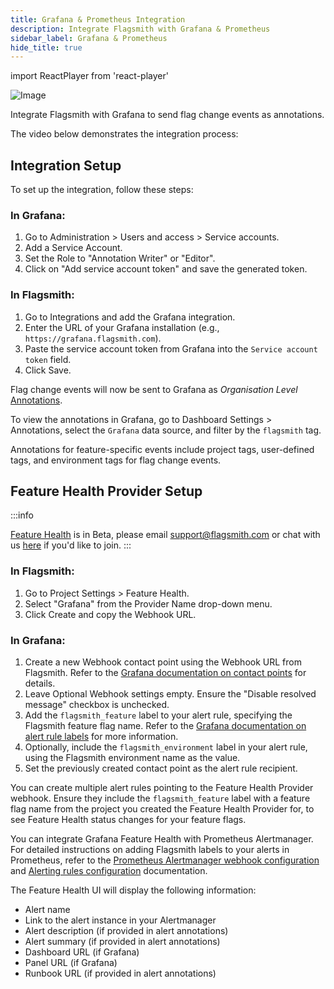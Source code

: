 ```yaml
---
title: Grafana & Prometheus Integration
description: Integrate Flagsmith with Grafana & Prometheus
sidebar_label: Grafana & Prometheus
hide_title: true
---
```


import ReactPlayer from 'react-player'

![Image](/img/integrations/grafana/grafana-logo.svg)

Integrate Flagsmith with Grafana to send flag change events as annotations.

The video below demonstrates the integration process:

<ReactPlayer
    controls
    width="100%"
    height="460px"
    url='https://flagsmith.wistia.com/medias/z9vkon54qh' />

## Integration Setup

To set up the integration, follow these steps:

### In Grafana:

1. Go to Administration > Users and access > Service accounts.
2. Add a Service Account.
3. Set the Role to "Annotation Writer" or "Editor".
4. Click on "Add service account token" and save the generated token.

### In Flagsmith:

1. Go to Integrations and add the Grafana integration.
2. Enter the URL of your Grafana installation (e.g., `https://grafana.flagsmith.com`).
3. Paste the service account token from Grafana into the `Service account token` field.
4. Click Save.

Flag change events will now be sent to Grafana as _Organisation Level_ [Annotations](https://grafana.com/docs/grafana/latest/dashboards/build-dashboards/annotate-visualizations/).

To view the annotations in Grafana, go to Dashboard Settings > Annotations, select the `Grafana` data source, and filter by the `flagsmith` tag.

Annotations for feature-specific events include project tags, user-defined tags, and environment tags for flag change events.

## Feature Health Provider Setup

:::info

[Feature Health](/advanced-use/feature-health) is in Beta, please email support@flagsmith.com or chat with us <a href="#" class="open-chat" data-crisp-chat-message="Hello, I'm interested in joining the feature health beta.">here</a> if you'd like to join.
:::

### In Flagsmith:

1. Go to Project Settings > Feature Health.
2. Select "Grafana" from the Provider Name drop-down menu.
3. Click Create and copy the Webhook URL.

### In Grafana:

1. Create a new Webhook contact point using the Webhook URL from Flagsmith. Refer to the [Grafana documentation on contact points](https://grafana.com/docs/grafana/latest/alerting/configure-notifications/manage-contact-points/#add-a-contact-point) for details.
2. Leave Optional Webhook settings empty. Ensure the "Disable resolved message" checkbox is unchecked.
3. Add the `flagsmith_feature` label to your alert rule, specifying the Flagsmith feature flag name. Refer to the [Grafana documentation on alert rule labels](https://grafana.com/docs/grafana/latest/alerting/fundamentals/alert-rules/annotation-label/#labels) for more information.
4. Optionally, include the `flagsmith_environment` label in your alert rule, using the Flagsmith environment name as the value.
5. Set the previously created contact point as the alert rule recipient.

You can create multiple alert rules pointing to the Feature Health Provider webhook. Ensure they include the `flagsmith_feature` label with a feature flag name from the project you created the Feature Health Provider for, to see Feature Health status changes for your feature flags.

You can integrate Grafana Feature Health with Prometheus Alertmanager. For detailed instructions on adding Flagsmith labels to your alerts in Prometheus, refer to the [Prometheus Alertmanager webhook configuration](https://prometheus.io/docs/alerting/latest/configuration/#webhook_config) and [Alerting rules configuration](https://prometheus.io/docs/prometheus/latest/configuration/alerting_rules/#defining-alerting-rules) documentation.

The Feature Health UI will display the following information:
- Alert name
- Link to the alert instance in your Alertmanager
- Alert description (if provided in alert annotations)
- Alert summary (if provided in alert annotations)
- Dashboard URL (if Grafana)
- Panel URL (if Grafana)
- Runbook URL (if provided in alert annotations) 